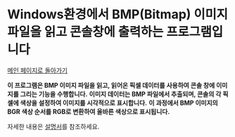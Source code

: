 # Windows환경에서 BMP(Bitmap) 이미지 파일을 읽고 콘솔창에 출력하는 프로그램입니다

[메인 페이지로 돌아가기](https://github.com/jaeyong0311?tab=repositories)

**이 프로그램은 BMP 이미지 파일을 읽고, 읽어온 픽셀 데이터를 사용하여 
콘솔 창에 이미지를 그리는 기능을 수행합니다.** 
**이미지 데이터는 BMP 파일에서 추출되며, 콘솔의 각 픽셀에 색상을 설정하여 이미지를 시각적으로 표시합니다.**
**이 과정에서 BMP 이미지의 BGR 색상 순서를 RGB로 변환하여 올바른 색상으로 표시됩니다.**

자세한 내용은 [설명서](https://github.com/jaeyong0311/BMP/commit/0088295b857d444184d6d2463e09888f2c350ffd)를 참조하세요.

